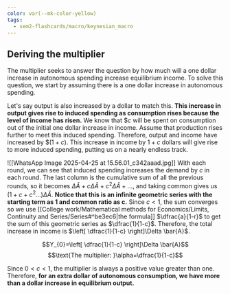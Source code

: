 ```yaml
---
color: var(--mk-color-yellow)
tags:
  - sem2-flashcards/macro/keynesian_macro
---
```


## Deriving the multiplier
The multiplier seeks to answer the question by how much will a one dollar increase in autonomous spending increase equilibrium income. To solve this question, we start by assuming there is a one dollar increase in autonomous spending.

Let's say output is also increased by a dollar to match this. **This increase in output gives rise to induced spending as consumption rises because the level of income has risen.** We know that $\$c$ will be spent on consumption out of the initial one dollar increase in income. Assume that production rises further to meet this induced spending. Therefore, output and income have increased by $\$(1+c)$. This increase in income by $1+c$ dollars will give rise to more induced spending, putting us on a nearly endless track.

![[WhatsApp Image 2025-04-25 at 15.56.01_c342aaad.jpg]]
With each round, we can see that induced spending increases the demand by $c$ in each round. The last column is the cumulative sum of all the previous rounds, so it becomes $\Delta \bar{A} + c\Delta \bar{A}+c^{2}\Delta \bar{A}+\dots$, and taking common gives us $(1+c+c^{2}\dots)\Delta \bar{A}$. **Notice that this is an infinite geometric series with the starting term as 1 and common ratio as c.** Since $c<1$, the sum converges so we use [[College work/Mathematical methods for Economics/Limits, Continuity and Series/Series#^be3ec6|the formula]] $\dfrac{a}{1-r}$ to get the sum of this geometric series as $\dfrac{1}{1-c}$. Therefore, the total increase in income is $\left[ \dfrac{1}{1-c} \right]\Delta \bar{A}$.

$$Y_{0}=\left[ \dfrac{1}{1-c} \right]\Delta \bar{A}$$
$$\text{The multiplier: }\alpha=\dfrac{1}{1-c}$$

Since $0<c<1$, the multiplier is always a positive value greater than one. Therefore, **for an extra dollar of autonomous consumption, we have more than a dollar increase in equilibrium output.** 